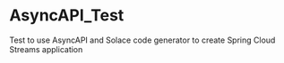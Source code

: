 # AsyncAPI_Test
Test to use AsyncAPI and Solace code generator to create Spring Cloud Streams application
